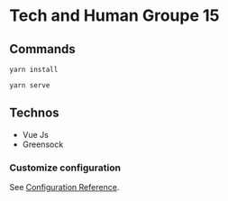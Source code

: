 # Tech and Human Groupe 15

## Commands
```
yarn install
```

```
yarn serve
```
## Technos 
- Vue Js
- Greensock 

### Customize configuration
See [Configuration Reference](https://cli.vuejs.org/config/).
